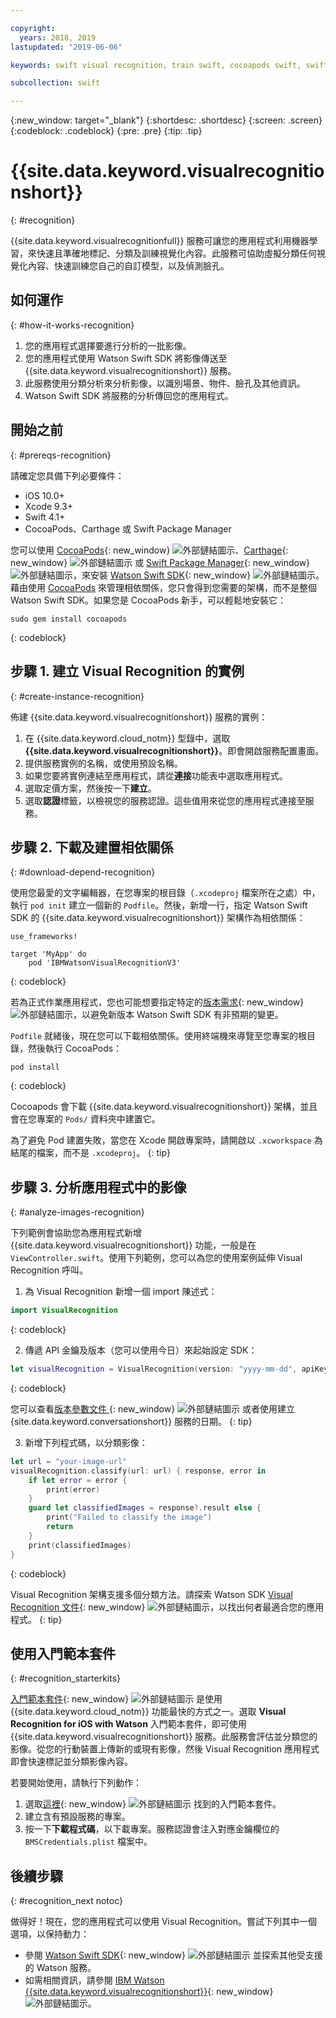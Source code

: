 ```yaml
---

copyright:
  years: 2018, 2019
lastupdated: "2019-06-06"

keywords: swift visual recognition, train swift, cocoapods swift, swift sdk install, starter kit watson swift, image swift classify, machine learning swift

subcollection: swift

---
```


{:new_window: target="_blank"}
{:shortdesc: .shortdesc}
{:screen: .screen}
{:codeblock: .codeblock}
{:pre: .pre}
{:tip: .tip}

# {{site.data.keyword.visualrecognitionshort}}
{: #recognition}

{{site.data.keyword.visualrecognitionfull}} 服務可讓您的應用程式利用機器學習，來快速且準確地標記、分類及訓練視覺化內容。此服務可協助虛擬分類任何視覺化內容、快速訓練您自己的自訂模型，以及偵測臉孔。

## 如何運作
{: #how-it-works-recognition}

1. 您的應用程式選擇要進行分析的一批影像。
2. 您的應用程式使用 Watson Swift SDK 將影像傳送至 {{site.data.keyword.visualrecognitionshort}} 服務。
3. 此服務使用分類分析來分析影像，以識別場景、物件、臉孔及其他資訊。
4. Watson Swift SDK 將服務的分析傳回您的應用程式。

## 開始之前
{: #prereqs-recognition}

請確定您具備下列必要條件：

* iOS 10.0+
* Xcode 9.3+
* Swift 4.1+
* CocoaPods、Carthage 或 Swift Package Manager

您可以使用 [CocoaPods](https://github.com/watson-developer-cloud/swift-sdk#cocoapods){: new_window} ![外部鏈結圖示](../../icons/launch-glyph.svg "外部鏈結圖示")、[Carthage](https://github.com/watson-developer-cloud/swift-sdk#carthage){: new_window} ![外部鏈結圖示](../../icons/launch-glyph.svg "外部鏈結圖示") 或 [Swift Package Manager](https://github.com/watson-developer-cloud/swift-sdk#swift-package-manager){: new_window} ![外部鏈結圖示](../../icons/launch-glyph.svg "外部鏈結圖示")，來安裝 [Watson Swift SDK](https://github.com/watson-developer-cloud/swift-sdk){: new_window} ![外部鏈結圖示](../../icons/launch-glyph.svg "外部鏈結圖示")。藉由使用 [CocoaPods](https://cocoapods.org/) 來管理相依關係，您只會得到您需要的架構，而不是整個 Watson Swift SDK。如果您是 CocoaPods 新手，可以輕鬆地安裝它：
```console
sudo gem install cocoapods
```
{: codeblock}

## 步驟 1. 建立 Visual Recognition 的實例
{: #create-instance-recognition}

佈建 {{site.data.keyword.visualrecognitionshort}} 服務的實例：

1. 在 {{site.data.keyword.cloud_notm}} 型錄中，選取 **{{site.data.keyword.visualrecognitionshort}}**。即會開啟服務配置畫面。
2. 提供服務實例的名稱，或使用預設名稱。
3. 如果您要將實例連結至應用程式，請從**連接**功能表中選取應用程式。
4. 選取定價方案，然後按一下**建立**。
5. 選取**認證**標籤，以檢視您的服務認證。這些值用來從您的應用程式連接至服務。

## 步驟 2. 下載及建置相依關係
{: #download-depend-recognition}

使用您最愛的文字編輯器，在您專案的根目錄（`.xcodeproj` 檔案所在之處）中，執行 `pod init` 建立一個新的 `Podfile`。然後，新增一行，指定 Watson Swift SDK 的 {{site.data.keyword.visualrecognitionshort}} 架構作為相依關係：

```pod
use_frameworks!

target 'MyApp' do
    pod 'IBMWatsonVisualRecognitionV3'
```
{: codeblock}

若為正式作業應用程式，您也可能想要指定特定的[版本需求](https://guides.cocoapods.org/using/the-podfile.html#specifying-pod-versions){: new_window} ![外部鏈結圖示](../../icons/launch-glyph.svg "外部鏈結圖示")，以避免新版本 Watson Swift SDK 有非預期的變更。

`Podfile` 就緒後，現在您可以下載相依關係。使用終端機來導覽至您專案的根目錄，然後執行 CocoaPods：

```console
pod install
```
{: codeblock}

Cocoapods 會下載 {{site.data.keyword.visualrecognitionshort}} 架構，並且會在您專案的 `Pods/` 資料夾中建置它。

為了避免 Pod 建置失敗，當您在 Xcode 開啟專案時，請開啟以 `.xcworkspace` 為結尾的檔案，而不是 `.xcodeproj`。
{: tip}

## 步驟 3. 分析應用程式中的影像
{: #analyze-images-recognition}

下列範例會協助您為應用程式新增 {{site.data.keyword.visualrecognitionshort}} 功能，一般是在 `ViewController.swift`。使用下列範例，您可以為您的使用案例延伸 Visual Recognition 呼叫。

1. 為 Visual Recognition 新增一個 import 陳述式：
  ```swift
  import VisualRecognition
  ```
  {: codeblock}

2. 傳遞 API 金鑰及版本（您可以使用今日）來起始設定 SDK：
  ```swift
  let visualRecognition = VisualRecognition(version: "yyyy-mm-dd", apiKey: "your-api-key")
  ```
  {: codeblock}

  您可以查看[版本參數文件 ](https://{DomainName}/apidocs/visual-recognition#versioning){: new_window} ![外部鏈結圖示](../../icons/launch-glyph.svg "外部鏈結圖示") 或者使用建立 {site.data.keyword.conversationshort}} 服務的日期。
  {: tip}

3. 新增下列程式碼，以分類影像：
  ```swift
  let url = "your-image-url"
  visualRecognition.classify(url: url) { response, error in
      if let error = error {
          print(error)
      }
      guard let classifiedImages = response?.result else {
          print("Failed to classify the image")
          return
      }
      print(classifiedImages)
  }
  ```
  {: codeblock}

Visual Recognition 架構支援多個分類方法。請探索 Watson SDK [Visual Recognition 文件](https://watson-developer-cloud.github.io/swift-sdk/services/VisualRecognitionV3/index.html){: new_window} ![外部鏈結圖示](../../icons/launch-glyph.svg "外部鏈結圖示")，以找出何者最適合您的應用程式。
{: tip}

## 使用入門範本套件
{: #recognition_starterkits}

[入門範本套件](https://{DomainName}/developer/appledevelopment/starter-kits){: new_window} ![外部鏈結圖示](../../icons/launch-glyph.svg "外部鏈結圖示") 是使用 {{site.data.keyword.cloud_notm}} 功能最快的方式之一。選取 **Visual Recognition for iOS with Watson** 入門範本套件，即可使用 {{site.data.keyword.visualrecognitionshort}} 服務。此服務會評估並分類您的影像。從您的行動裝置上傳新的或現有影像，然後 Visual Recognition 應用程式即會快速標記並分類影像內容。

若要開始使用，請執行下列動作：
1. 選取[這裡](https://{DomainName}/developer/appledevelopment/starter-kits/visual-recognition-for-ios-with-watson){: new_window} ![外部鏈結圖示](../../icons/launch-glyph.svg "外部鏈結圖示") 找到的入門範本套件。
2. 建立含有預設服務的專案。
3. 按一下**下載程式碼**，以下載專案。服務認證會注入對應金鑰欄位的 `BMSCredentials.plist` 檔案中。

## 後續步驟
{: #recognition_next notoc}

做得好！現在，您的應用程式可以使用 Visual Recognition。嘗試下列其中一個選項，以保持動力：
* 參閱 [Watson Swift SDK](https://github.com/watson-developer-cloud/swift-sdk){: new_window} ![外部鏈結圖示](../../icons/launch-glyph.svg "外部鏈結圖示") 並探索其他受支援的 Watson 服務。
* 如需相關資訊，請參閱 [IBM Watson {{site.data.keyword.visualrecognitionshort}}](https://www.ibm.com/watson/services/visual-recognition/){: new_window} ![外部鏈結圖示](../../icons/launch-glyph.svg "外部鏈結圖示")。
